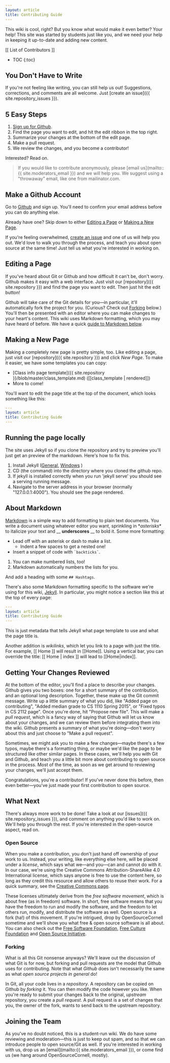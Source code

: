 ```yaml
---
layout: article
title: Contributing Guide
---
```


This wiki is cool, right? But you know what would make it even better? Your help! This site was started by students just like you, and we need your help in keeping it up-to-date and adding new content.

[[ List of Contributors ]]

* TOC
{:toc}

## You Don't Have to Write

If you're not feeling like writing, you can still help us out! Suggestions, corrections, and comments are all welcome. Just [create an issue]({{ site.repository_issues }}).

## 5 Easy Steps

1. [Sign up for Github](https://github.com).
2. Find the page you want to edit, and hit the edit ribbon in the top right.
3. Summarize your changes at the bottom of the edit page.
4. Make a pull request.
5. We review the changes, and you become a contributor!

Interested? Read on.

> If you would like to contribute anonymously, please [email us](mailto::{{ site.moderators_email }}) and we will help you. We suggest using a "throwaway" email, like one from mailinator.com.

## Make a Github Account

Go to [Github](https://github.com) and sign up. You'll need to confirm your email address before you can do anything else.

Already have one? Skip down to either [Editing a Page](#editing-a-page) or [Making a New Page](#making-a-new-page).

If you're feeling overwhelmed, [create an issue]({{site.repository_issues}}) and one of us will help you out. We'd love to walk you through the process, and teach you about open source at the same time! Just tell us what you're interested in working on.

## Editing a Page

If you've heard about Git or Github and how difficult it can't be, don't worry. Github makes it easy with a web interface. Just visit our [repository]({{ site.repository }}) and find the page you want to edit. Then just hit the edit button!

<!-- TODO: add screenshot of the button. How do I/can I do this from the web interface? -->
<!-- TODO: is there some way to avoid hardcoding the repository link? Maybe use a site variable -->

Github will take care of the Git details for you—in particular, it'll automatically fork the project for you. (Curious? Check out [Forking](#forking) below.) You'll then be presented with an editor where you can make changes to your heart's content. This wiki uses Markdown formatting, which you may have heard of before. We have a quick [guide to Markdown below](#about-markdown).

## Making a New Page

Making a completely new page is pretty simple, too. Like editing a page, just visit our [repository]({{ site.repository }}) and click *New Page*. To make it easier, we have some templates you can copy:

- [Class info page template]({{ site.repository }}/blob/master/class_template.md) ([[class_template | rendered]])
- More to come!

You'll want to edit the page title at the top of the document, which looks something like this:

```yaml
---
layout: article
title: Contributing Guide
---
```

## Running the page locally
The site uses Jekyll so if you clone the repository and try to preview you'll just get an preview of the markdown. Here's how to fix this.
1. Install Jekyll ([General](https://jekyllrb.com/docs/installation/), [Windows](https://jekyllrb.com/docs/windows/) )
2. CD (the command) into the directory where you cloned the github repo.
3. If jekyll is installed correctly when you run 'jekyll serve' you should see a serving running message.
4. Navigate to the server address in your browser (normally "127.0.0.1:4000"). You should see the page rendered.

## About Markdown

[Markdown](https://daringfireball.net/projects/markdown/) is a simple way to add formatting to plain text documents. You write a document using whatever editor you want, sprinkling in \**asterisks*\* to italicize your text and __ __underscores__ __ to bold it. Some more formatting:

* Lead off with an asterisk or dash to make a list.
    * Indent a few spaces to get a nested one!
* Insert a snippet of code with `` `backticks` ``.

1. You can make numbered lists, too!
1. Markdown automatically numbers the lists for you.

And add a heading with some `## Hashtags`.

There's also some Markdown formatting specific to the software we're using for this wiki, [Jekyll](https://jekyllrb.com/). In particular, you might notice a section like this at the top of every page:

```yaml
---
layout: article
title: Contributing Guide
---
```

This is just metadata that tells Jekyll what page template to use and what the page title is.

Another addition is *wikilinks*, which let you link to a page with just the title. For example, \[\[ Home \]\] will result in [[Home]]. Using a vertical bar, you can override the title: \[\[ Home \| index \]\] will lead to [[Home|index]].

## Getting Your Changes Reviewed

At the bottom of the editor, you'll find a place to describe your changes. Github gives you two boxes: one for a short summary of the contribution, and an optional long description. Together, these make up the Git commit message. Write up a little summary of what you did, like "Added page on contributing", "Added median grade to CS 1110 Spring 2015", or "Fixed typos in CS 2112 page". Once you're done, hit "Propose new file". This will make a *pull request*, which is a fancy way of saying that Github will let us know about your changes, and we can review them before integrating them into the wiki. Github presents a summary of what you're doing—don't worry about this and just choose to "Make a pull request".

Sometimes, we might ask you to make a few changes—maybe there's a few typos, maybe there's a formatting thing, or maybe we'd like the page to be structured like other similar pages. In these cases, we'll help you with Git and Github, and teach you a little bit more about contributing to open source in the process. Most of the time, as soon as we get around to reviewing your changes, we'll just accept them.

Congratulations, you're a contributor! If you've never done this before, then even better—you've just made your first contribution to open source.

## What Next

There's always more work to be done! Take a look at our [issues]({{ site.repository_issues }}), and comment on anything you'd like to work on. We'll help you through the rest. If you're interested in the open-source aspect, read on.

### Open Source

When you make a contribution, you don't just hand off ownership of your work to us. Instead, your writing, like everything else here, will be placed under a *license*, which says what we—and you—can and cannot do with it. In our case, we're using the Creative Commons Attribution-ShareAlike 4.0 International license, which says anyone is free to use the content here, so long as they credit this resource and allow others to reuse their work. For a quick summary, see the [Creative Commons page](https://creativecommons.org/licenses/by-sa/4.0/).

These licenses ultimately derive from the *free software movement*, which is about free (as in freedom) software. In short, free software means that you have the freedom to run and modify the software, and the freedom to let others run, modify, and distribute the software as well. Open source is a fork (ha!) of this movement. If you're intrigued, drop by OpenSourceCornell sometime and we'll show you what free & open source software is all about. You can also check out the [Free Software Foundation](http://www.fsf.org/), [Free Culture Foundation](http://freeculture.org/) and [Open Source Initiative](https://opensource.org/).

### Forking

What is all this Git nonsense anyways? We'll leave out the discussion of what Git is for now, but forking and pull requests are the model that Github uses for contributing. Note that what *Github* does isn't necessarily the same as what *open source projects in general* do!

In Git, all your code lives in a *repository*. A repository can be copied on Github by *forking* it. You can then modify the code however you like. When you're ready to submit your changes back to the original, *upstream* repository, you create a *pull request*. A pull request is a set of changes that you, the owner of the fork, wants to send back to the upstream repository.

## Joining the Team

As you've no doubt noticed, this is a student-run wiki. We do have some reviewing and moderation—this is just to keep out spam, and so that we can introduce people to open source/Git as well. If you're interested in working with us, drop us an [email](mailto:{{ site.moderators_email }}), or come find us (we hang around OpenSourceCornell, mostly).
